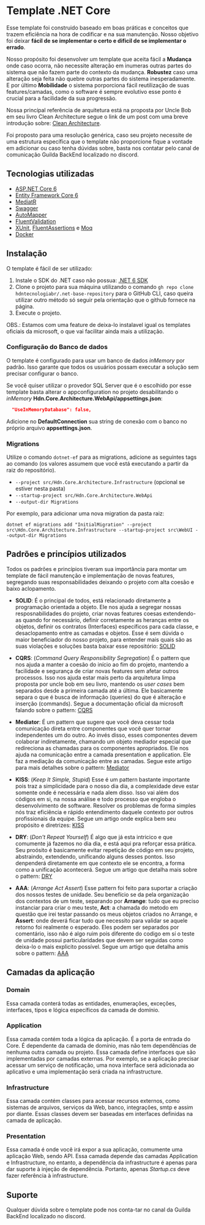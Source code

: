  # Template .NET Core

Esse template foi construido baseado em boas práticas e conceitos que trazem eficiência na hora de codificar e na sua manutenção. Nosso objetivo foi deixar **fácil de se implementar o certo e dificil de se implementar o errado**.

Nosso propósito foi desenvolver um template que aceita fácil a **Mudança** onde caso ocorra, não necessite alteração em inumeras outras partes do sistema que não fazem parte do contexto da mudança. **Robustez** caso uma alteração seja feita não quebre outras partes do sistema inesperadamente. E por último **Mobilidade** o sistema porporciona fácil reutilização de suas features/camadas, como o software é sempre evolutivo esse ponto é crucial para a facilidade da sua progressão.

Nossa princípal referência de arquitetura está na proposta por Uncle Bob em seu livro Clean Architecture segue o link de um post com uma breve introdução sobre: [Clean Architecture](https://imasters.com.br/back-end/introducao-clean-architecture).

Foi proposto para uma resolução genérica, caso seu projeto necessite de uma estrutura específica que o template não proporcione fique a vontade em adicionar ou caso tenha dúvidas sobre, basta nos contatar pelo canal de comunicação Guilda BackEnd localizado no discord. 



## Tecnologias utilizadas

* [ASP.NET Core 6](https://docs.microsoft.com/en-us/aspnet/core/introduction-to-aspnet-core?view=aspnetcore-6.0)
* [Entity Framework Core 6](https://docs.microsoft.com/en-us/ef/core/)
* [MediatR](https://github.com/jbogard/MediatR)
* [Swagger](https://swagger.io/)
* [AutoMapper](https://automapper.org/)
* [FluentValidation](https://fluentvalidation.net/)
* [XUnit](https://xunit.net/), [FluentAssertions](https://fluentassertions.com/) e [Moq](https://github.com/moq)
* [Docker](https://www.docker.com/)

## Instalação

O template é fácil de ser utilizado:

1. Instale o SDK do .NET caso não possua: [.NET 6 SDK](https://dotnet.microsoft.com/download/dotnet/6.0)
2. Clone o projeto para sua máquina utilizando o comando `gh repo clone hdntecnologiabr/.net-base-repository` para o GitHub CLI, caso queira utilizar outro método só seguir pela orientação que o github fornece na página.
3. Execute o projeto.

OBS.: Estamos com uma feature de deixa-lo instalavel igual os templates oficiais da microsoft, o que vai facilitar ainda mais a utilização.

### Configuração do Banco de dados

O template é configurado para usar um banco de dados _inMemory_ por padrão. Isso garante que todos os usuários possam executar a solução sem precisar configurar o banco.

Se você quiser utilizar o provedor SQL Server que é o escolhido por esse template basta alterar o appconfiguration no projeto desabilitando o _inMemory_ **Hdn.Core.Architecture.WebApi/appsettings.json**:

```json
  "UseInMemoryDatabase": false,
```

Adicione no **DefaultConnection** sua string de conexão com o banco no próprio arquivo **appsettings.json**. 

### Migrations

Utilize o comando `dotnet-ef` para as migrations, adicione as seguintes tags ao comando (os valores assumem que você está executando a partir da raiz do repositório).

* `--project src/Hdn.Core.Architecture.Infrastructure` (opcional se estiver nesta pasta)
* `--startup-project src/Hdn.Core.Architecture.WebApi`
* `--output-dir Migrations`

Por exemplo, para adicionar uma nova migration da pasta raiz:

 `dotnet ef migrations add "InitialMigration" --project src\Hdn.Core.Architecture.Infrastructure --startup-project src\WebUI --output-dir Migrations`

## Padrões e princípios utilizados
Todos os padrões e princípios tiveram sua importância para montar um template de fácil manutenção e implementação de novas features, segregando suas responsabilidades deixando o projeto com alta coesão e baixo aclopamento.

* **SOLID**: É o principal de todos, está relacionado diretamente a programação orientada a objeto. Ele nos ajuda a segregar nossas resposnabilidades do projeto, criar novas features coesas extendendo-as quando for necessário, definir corretamente as heranças entre os objetos, definir os contratos (Interfaces) específicos para cada classe, e desaclopamento entre as camadas e objetos. Esse é sem dúvida o maior beneficiador do nosso projeto, para entender mais quais são as suas violações e soluções basta baixar esse repositório: [SOLID](https://github.com/hcostapuc/SOLID)

* **CQRS**: (_Command Query Responsibility Segregation_) É o pattern que nos ajuda a manter a coesão do início ao fim do projeto, mantendo a facilidade e segurança de criar novas features sem afetar outros processos. Isso nos ajuda estar mais perto da arquitetura limpa proposta por uncle bob em seu livro, mantendo os _user cases_ bem separados desde a primeira camada até a última. Ele basicamente separa o que é busca de informação (queries) do que é alteração e inserção (commands). Segue a documentação oficial da microsoft falando sobre o pattern: [CQRS](https://docs.microsoft.com/en-us/azure/architecture/patterns/cqrs)

* **Mediator**: É um pattern que sugere que você deva cessar toda comunicação direta entre componentes que você quer tornar independentes um do outro. Ao invés disso, esses componentes devem colaborar indiretamente, chamando um objeto mediador especial que redireciona as chamadas para os componentes apropriados. Ele nos ajuda na comunicação entre a camada presentation e application. Ele faz a mediação da comunicação entre as camadas. Segue este artigo para mais detalhes sobre o pattern: [Mediator](https://refactoring.guru/design-patterns/mediator)

* **KISS**: (_Keep It Simple, Stupid_) Esse é um pattern bastante importante pois traz a simplicidade para o nosso dia dia, a complexidade deve estar somente onde é necessária e nada alem disso. Isso vai além dos códigos em si, na nossa análise e todo processo que engloba o desenvolvimento de software. Resolver os problemas de forma simples nós traz eficiência e rápido entendimento daquele contexto por outros profissionais da equipe. Segue um artigo onde explica bem seu propósito e diretrizes: [KISS](https://www.interaction-design.org/literature/article/kiss-keep-it-simple-stupid-a-design-principle)

* **DRY**: (_Don't Repeat Yourself_) É algo que já esta intricico e que comumente já fazemos no dia dia, e está aqui pra reforçar essa prática. Seu proósito é basicamente evitar repetição de código em seu projeto, abstraindo, extendendo, unificando alguns desses pontos. Isso denpenderá diretamente em que contexto ele se encontra, a forma como a unificação acontecerá. Segue um artigo que detalha mais sobre o pattern: [DRY](https://medium.com/@rafaelsouzaim/n%C3%A3o-se-repita-dry-dont-repeat-yourself-40da33289bcf)

* **AAA**: (_Arrange Act Assert_) Esse pattern foi feito para suportar a criação dos nossos testes de unidade. Seu benefício se da pela organização dos contextos de um teste, separando por **Arrange**: tudo que eu preciso instanciar para criar o meu teste, **Act**: a chamada do metodo em questão que irei testar passando os meus objetos criados no Arrange, e **Assert**: onde deverá ficar tudo que necessito para validar se aquele retorno foi realmente o esperado. Eles podem ser separados por comentário, isso não é algo ruim pois diferente do codigo em sí o teste de unidade possui particularidades que devem ser seguidas como deixa-lo o mais explicito possível. Segue um artigo que detalha amis sobre o pattern: [AAA](https://medium.com/@pjbgf/title-testing-code-ocd-and-the-aaa-pattern-df453975ab80)

## Camadas da aplicação

### Domain

Essa camada conterá todas as entidades, enumerações, exceções, interfaces, tipos e lógica específicos da camada de domínio.

### Application

Essa camada contém toda a lógica da aplicação. É a porta de entrada do Core. É dependente da camada de domínio, mas não tem dependências de nenhuma outra camada ou projeto. Essa camada define interfaces que são implementadas por camadas externas. Por exemplo, se a aplicação precisar acessar um serviço de notificação, uma nova interface será adicionada ao aplicativo e uma implementação será criada na infrastructure.

### Infrastructure

Essa camada contém classes para acessar recursos externos, como sistemas de arquivos, serviços da Web, banco, integrações, smtp e assim por diante. Essas classes devem ser baseadas em interfaces definidas na camada de aplicação.

### Presentation

Essa camada é onde você irá expor a sua aplicação, comumente uma aplicação Web, sendo API. Essa camada depende das camadas Application e Infrastructure, no entanto, a dependência da infrastructure é apenas para dar suporte à injeção de dependência. Portanto, apenas *Startup.cs* deve fazer referência à infrastructure.

## Suporte

Qualquer dúvida sobre o template pode nos conta-tar no canal da Guilda BackEnd localizado no discord.